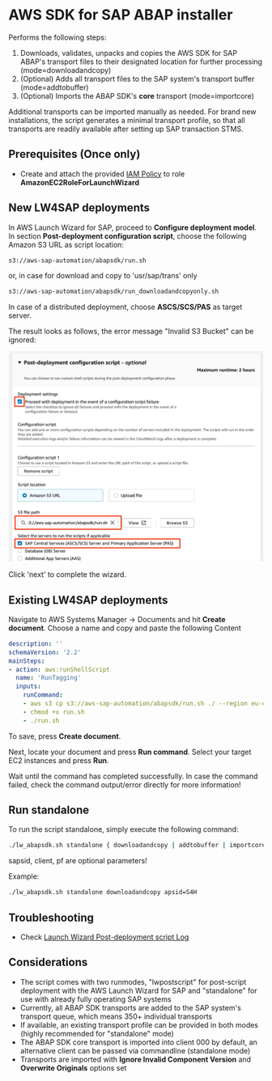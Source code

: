 # AWS SDK for SAP ABAP installer

Performs the following steps:
1. Downloads, validates, unpacks and copies the AWS SDK for SAP ABAP's transport files to their designated location for further processing (mode=downloadandcopy)
2. (Optional) Adds all transport files to the SAP system's transport buffer (mode=addtobuffer)
3. (Optional) Imports the ABAP SDK's **core** transport (mode=importcore)

Additional transports can be imported manually as needed. For brand new installations, the script generates a minimal 
transport profile, so that all transports are readily available after setting up SAP transaction STMS. 

## Prerequisites (Once only)

- Create and attach the provided [IAM Policy](iam_policy.json) to role **AmazonEC2RoleForLaunchWizard**

## New LW4SAP deployments

In AWS Launch Wizard for SAP, proceed to **Configure deployment model**. 
In section **Post-deployment configuration script**, choose the following Amazon S3 URL as script location:

```bash
s3://aws-sap-automation/abapsdk/run.sh
```

or, in case for download and copy to 'usr/sap/trans' only

```bash
s3://aws-sap-automation/abapsdk/run_downloadandcopyonly.sh
```

In case of a distributed deployment, choose **ASCS/SCS/PAS** as target server. 

The result looks as follows, the error message "Invalid S3 Bucket" can be ignored:

![image](lw_post_script.jpg)

Click 'next' to complete the wizard.

## Existing LW4SAP deployments

Navigate to AWS Systems Manager → Documents and hit **Create document**. Choose a name and copy and paste the following Content

```yml
description: ''
schemaVersion: '2.2'
mainSteps:
- action: aws:runShellScript
  name: 'RunTagging'
  inputs:
    runCommand:
    - aws s3 cp s3://aws-sap-automation/abapsdk/run.sh ./ --region eu-central-1
    - chmod +x run.sh
    - ./run.sh
```

To save, press **Create document**.  

Next, locate your document and press **Run command**. Select your target EC2 instances and press **Run**.

Wait until the command has completed successfully. In case the command failed, check the command output/error directly for more information!

## Run standalone

To run the script standalone, simply execute the following command:

```bash
./lw_abapsdk.sh standalone { downloadandcopy | addtobuffer | importcore } sapsid=<###> client=<###> pf=/path/to/custom/transport.pfl
```

sapsid, client, pf are optional parameters!

Example:

```bash
./lw_abapsdk.sh standalone downloadandcopy apsid=S4H
```

## Troubleshooting

- Check [Launch Wizard Post-deployment script Log](https://docs.aws.amazon.com/launchwizard/latest/userguide/launch-wizard-sap-troubleshooting.html#launch-wizard-sap-troubleshooting-scripts)

## Considerations

- The script comes with two runmodes, "lwpostscript" for post-script deployment with the AWS Launch Wizard for SAP and "standalone" for use with already fully operating SAP systems
- Currently, all ABAP SDK transports are added to the SAP system's transport queue, which means 350+ individual transports
- If available, an existing transport profile can be provided in both modes (highly recommended for "standalone" mode)
- The ABAP SDK core transport is imported into client 000 by default, an alternative client can be passed via commandline (standalone mode)
- Transports are imported with **Ignore Invalid Component Version** and **Overwrite Originals** options set